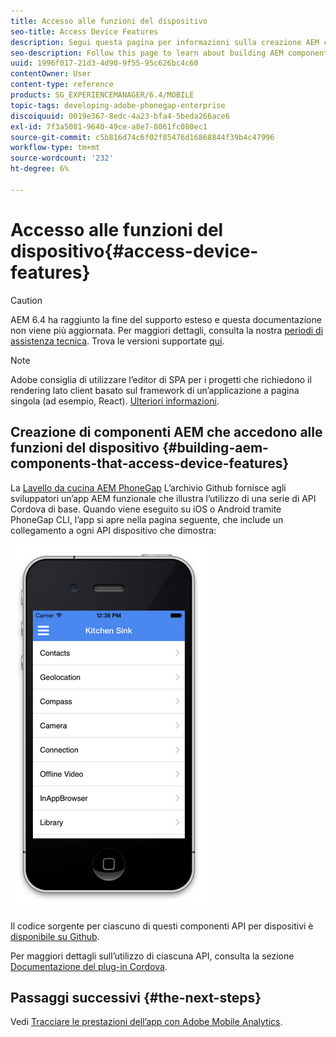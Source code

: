 ```yaml
---
title: Accesso alle funzioni del dispositivo
seo-title: Access Device Features
description: Segui questa pagina per informazioni sulla creazione AEM componenti che accedono alle funzioni del dispositivo. L’archivio Github Sink di PhoneGap AEM fornisce agli sviluppatori un’app AEM funzionale che illustra l’utilizzo di una serie di API Cordova di base.
seo-description: Follow this page to learn about building AEM components that access device features. The AEM PhoneGap Kitchen Sink Github repository provides developers with a functional AEM app that illustrates the use of a number of core Cordova APIs.
uuid: 1996f017-21d3-4d90-9f55-95c626bc4c60
contentOwner: User
content-type: reference
products: SG_EXPERIENCEMANAGER/6.4/MOBILE
topic-tags: developing-adobe-phonegap-enterprise
discoiquuid: 0019e367-8edc-4a23-bfa4-5beda266ace6
exl-id: 7f3a5081-9640-49ce-a8e7-8061fc080ec1
source-git-commit: c5b816d74c6f02f85476d16868844f39b4c47996
workflow-type: tm+mt
source-wordcount: '232'
ht-degree: 6%

---
```


# Accesso alle funzioni del dispositivo{#access-device-features}

>[!CAUTION]
>
>AEM 6.4 ha raggiunto la fine del supporto esteso e questa documentazione non viene più aggiornata. Per maggiori dettagli, consulta la nostra [periodi di assistenza tecnica](https://helpx.adobe.com/it/support/programs/eol-matrix.html). Trova le versioni supportate [qui](https://experienceleague.adobe.com/docs/).

>[!NOTE]
>
>Adobe consiglia di utilizzare l’editor di SPA per i progetti che richiedono il rendering lato client basato sul framework di un’applicazione a pagina singola (ad esempio, React). [Ulteriori informazioni](/help/sites-developing/spa-overview.md).

## Creazione di componenti AEM che accedono alle funzioni del dispositivo {#building-aem-components-that-access-device-features}

La [Lavello da cucina AEM PhoneGap](https://github.com/blefebvre/aem-phonegap-kitchen-sink) L’archivio Github fornisce agli sviluppatori un’app AEM funzionale che illustra l’utilizzo di una serie di API Cordova di base. Quando viene eseguito su iOS o Android tramite PhoneGap CLI, l’app si apre nella pagina seguente, che include un collegamento a ogni API dispositivo che dimostra:

![chlimage_1-107](assets/chlimage_1-107.png)

Il codice sorgente per ciascuno di questi componenti API per dispositivi è [disponibile su Github](https://github.com/blefebvre/aem-phonegap-kitchen-sink/tree/master/content/src/main/content/jcr_root/apps/brucelefebvre/kitchen-sink/components).

Per maggiori dettagli sull’utilizzo di ciascuna API, consulta la sezione [Documentazione del plug-in Cordova](https://docs.phonegap.com/en/4.0.0/cordova_plugins_pluginapis.md.html).

## Passaggi successivi {#the-next-steps}

Vedi [Tracciare le prestazioni dell’app con Adobe Mobile Analytics](/help/mobile/phonegap-intro-to-app-analytics.md).
